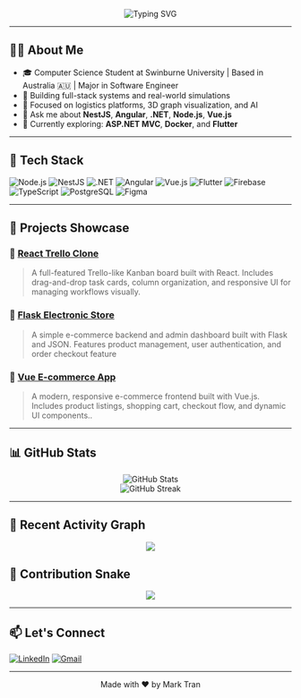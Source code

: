 <!-- Typing SVG -->
<p align="center">
  <img src="https://readme-typing-svg.herokuapp.com?font=Fira+Code&size=24&pause=1000&color=F7971E&center=true&vCenter=true&width=435&lines=Hi+there!+I'm+Mark+Tran;Software+Engineer+%F0%9F%92%BB;Passionate+about+Fullstack+%26+Simulations;Always+learning+new+tech+%F0%9F%93%9A" alt="Typing SVG" />
</p>

---

## 👨‍💻 About Me

- 🎓 Computer Science Student at Swinburne University | Based in Australia 🇦🇺 | Major in Software Engineer 
- 🚀 Building full-stack systems and real-world simulations  
- 🧠 Focused on logistics platforms, 3D graph visualization, and AI  
- 💬 Ask me about **NestJS**, **Angular**, **.NET**, **Node.js**, **Vue.js**  
- 📖 Currently exploring: **ASP.NET MVC**, **Docker**, and **Flutter**

---

## 🧰 Tech Stack

![Node.js](https://img.shields.io/badge/Node.js-339933?logo=node.js&logoColor=white)
![NestJS](https://img.shields.io/badge/NestJS-E0234E?logo=nestjs&logoColor=white)
![.NET](https://img.shields.io/badge/.NET-512BD4?logo=dotnet&logoColor=white)
![Angular](https://img.shields.io/badge/Angular-DD0031?logo=angular&logoColor=white)
![Vue.js](https://img.shields.io/badge/Vue.js-4FC08D?logo=vue.js&logoColor=white)
![Flutter](https://img.shields.io/badge/Flutter-02569B?logo=flutter&logoColor=white)
![Firebase](https://img.shields.io/badge/Firebase-FFCA28?logo=firebase&logoColor=black)
![TypeScript](https://img.shields.io/badge/TypeScript-007ACC?logo=typescript&logoColor=white)
![PostgreSQL](https://img.shields.io/badge/PostgreSQL-336791?logo=postgresql&logoColor=white)
![Figma](https://img.shields.io/badge/Figma-F24E1E?logo=figma&logoColor=white)

---

## 📌 Projects Showcase

### 🔹 [React Trello Clone](https://github.com/DUCANHTRA/react-trello-clone)
> A full-featured Trello-like Kanban board built with React. Includes drag-and-drop task cards, column organization, and responsive UI for managing workflows visually.

### 🔹 [Flask Electronic Store](https://github.com/DUCANHTRA/flask-electronic-store)
> A simple e-commerce backend and admin dashboard built with Flask and JSON. Features product management, user authentication, and order checkout feature

### 🔹 [Vue E-commerce App](https://github.com/DUCANHTRA/vue-commerce-app)
> A modern, responsive e-commerce frontend built with Vue.js. Includes product listings, shopping cart, checkout flow, and dynamic UI components..

---

## 📊 GitHub Stats

<p align="center">
  <img src="https://github-readme-stats.vercel.app/api?username=MarkTran&show_icons=true&theme=radical" alt="GitHub Stats" />
  <br/>
  <img src="https://streak-stats.demolab.com/?user=DUCANHTRA&theme=radical" alt="GitHub Streak" />
</p>

---

## 🌱 Recent Activity Graph

<p align="center">
  <img src="https://github-readme-activity-graph.vercel.app/graph?username=DUCANHTRA&theme=github-compact" />
</p>

## 🐍 Contribution Snake

<p align="center">
  <img src="https://raw.githubusercontent.com/DUCANHTRA/DUCANHTRA/output/github-contribution-grid-snake.svg" />
</p>

---

## 📫 Let's Connect

[![LinkedIn](https://img.shields.io/badge/LinkedIn-Mark%20Tran-blue?style=flat&logo=linkedin)](https://www.linkedin.com/in/duc-anh-tran-709b24335/)
[![Gmail](https://img.shields.io/badge/Gmail-trand4832@gmail.com-D14836?style=flat&logo=gmail&logoColor=white)](mailto:trand4832@gmail.com)

---

<p align="center">Made with ❤️ by Mark Tran</p>
